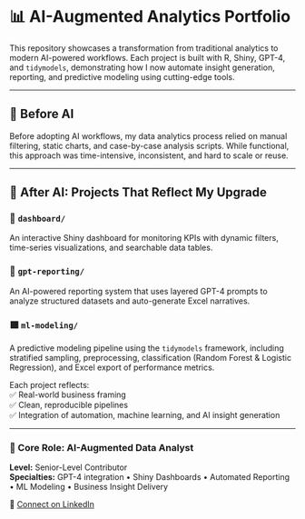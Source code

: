 # 📊 AI-Augmented Analytics Portfolio

This repository showcases a transformation from traditional analytics to modern AI-powered workflows. Each project is built with R, Shiny, GPT-4, and `tidymodels`, demonstrating how I now automate insight generation, reporting, and predictive modeling using cutting-edge tools.

---

## 🔁 Before AI

Before adopting AI workflows, my data analytics process relied on manual filtering, static charts, and case-by-case analysis scripts. While functional, this approach was time-intensive, inconsistent, and hard to scale or reuse.

---

## 🚀 After AI: Projects That Reflect My Upgrade

### 🧿 `dashboard/`
An interactive Shiny dashboard for monitoring KPIs with dynamic filters, time-series visualizations, and searchable data tables.

### 🔴 `gpt-reporting/`
An AI-powered reporting system that uses layered GPT-4 prompts to analyze structured datasets and auto-generate Excel narratives.

### 🟩 `ml-modeling/`
A predictive modeling pipeline using the `tidymodels` framework, including stratified sampling, preprocessing, classification (Random Forest & Logistic Regression), and Excel export of performance metrics.

Each project reflects:  
✅ Real-world business framing  
✅ Clean, reproducible pipelines  
✅ Integration of automation, machine learning, and AI insight generation

---

### 🧠 Core Role: AI-Augmented Data Analyst  
**Level:** Senior-Level Contributor  
**Specialties:** GPT-4 integration • Shiny Dashboards • Automated Reporting • ML Modeling • Business Insight Delivery

📎 [Connect on LinkedIn](https://www.linkedin.com/in/mark-ciganovic)



